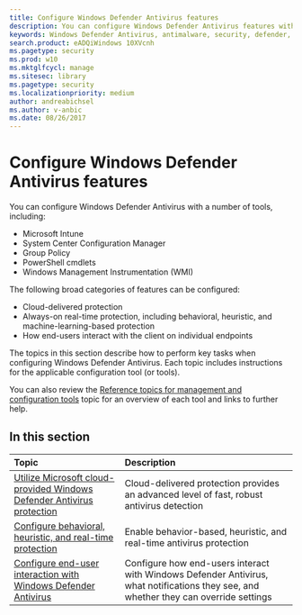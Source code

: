 ```yaml
---
title: Configure Windows Defender Antivirus features
description: You can configure Windows Defender Antivirus features with Intune, System Center Configuration Manager, Group Policy, and PowerShell.
keywords: Windows Defender Antivirus, antimalware, security, defender, configure, configuration, Config Manager, System Center Configuration Manager, SCCM, Intune, MDM, mobile device management, GP, group policy, PowerShell
search.product: eADQiWindows 10XVcnh
ms.pagetype: security
ms.prod: w10
ms.mktglfcycl: manage
ms.sitesec: library
ms.pagetype: security
ms.localizationpriority: medium
author: andreabichsel
ms.author: v-anbic
ms.date: 08/26/2017
---
```


# Configure Windows Defender Antivirus features

You can configure Windows Defender Antivirus with a number of tools, including:

- Microsoft Intune
- System Center Configuration Manager
- Group Policy
- PowerShell cmdlets
- Windows Management Instrumentation (WMI)

The following broad categories of features can be configured:

- Cloud-delivered protection
- Always-on real-time protection, including behavioral, heuristic, and machine-learning-based protection
- How end-users interact with the client on individual endpoints

The topics in this section describe how to perform key tasks when configuring Windows Defender Antivirus. Each topic includes instructions for the applicable configuration tool (or tools).

You can also review the [Reference topics for management and configuration tools](configuration-management-reference-windows-defender-antivirus.md) topic for an overview of each tool and links to further help.

## In this section
Topic | Description
:---|:---
[Utilize Microsoft cloud-provided Windows Defender Antivirus protection](utilize-microsoft-cloud-protection-windows-defender-antivirus.md) | Cloud-delivered protection provides an advanced level of fast, robust antivirus detection
[Configure behavioral, heuristic, and real-time protection](configure-protection-features-windows-defender-antivirus.md)|Enable behavior-based, heuristic, and real-time antivirus protection
[Configure end-user interaction with Windows Defender Antivirus](configure-end-user-interaction-windows-defender-antivirus.md)|Configure how end-users interact with Windows Defender Antivirus, what notifications they see, and whether they can override settings
